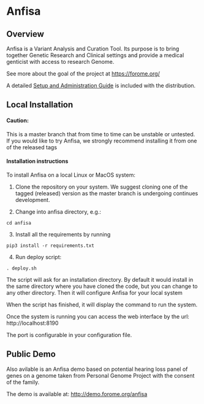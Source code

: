 # Anfisa

## Overview

Anfisa is a Variant Analysis and Curation Tool. Its purpose is to 
bring together Genetic Research and Clinical settings and provide a 
medical genticist with access to research Genome.

See more about the goal of the project at https://forome.org/  

A detailed [Setup and Administration Guide](https://github.com/ForomePlatform/anfisa/blob/master/Anfisa%20v.0.5%20Setup%20%26%20Administration%20Reference.pdf) is included with the distribution. 

## Local Installation

#### Caution:
This is a master branch that from time to time can be unstable or untested.
If you would like to try Anfisa, we strongly recommend installing it from one 
of the released tags 


#### Installation instructions

To install Anfisa on a local Linux or MacOS system:

1. Clone the repository on your system. We suggest cloning one of 
the tagged (released) version as the master branch is undergoing 
continues development.

2. Change into anfisa directory, e.g.:

`cd anfisa`

3. Install all the requirements by running 

`pip3 install -r requirements.txt`

4. Run deploy script:

`. deploy.sh`

The script will ask for an installation directory. 
By default it would install in the same directory 
where you have cloned the code, but you can 
change to any other directory. 
Then it will configure Anfisa for your local system

When the script has finished, it will display 
the command to run the system. 

Once the system is running you can access 
the web interface by the url: http://localhost:8190 

The port is configurable in your configuration file.

## Public Demo 

Also avilable is an Anfisa demo based on potential 
hearing loss panel of genes on a genome taken 
from Personal Genome Project with the consent of
the family.

The demo is available at: http://demo.forome.org/anfisa

 
